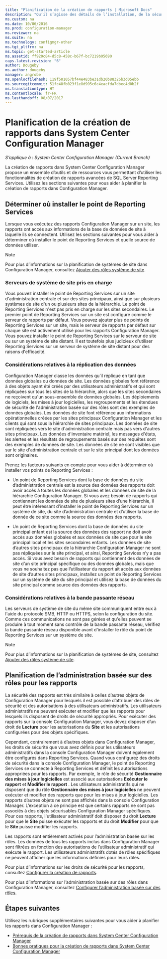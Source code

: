 ```yaml
---
title: "Planification de la création de rapports | Microsoft Docs"
description: "Qu’il s’agisse des détails de l’installation, de la sécurité ou de la bande passante réseau, il est important de planifier la création de rapports dans Configuration Manager."
ms.custom: na
ms.date: 10/06/2016
ms.prod: configuration-manager
ms.reviewer: na
ms.suite: na
ms.technology: configmgr-other
ms.tgt_pltfrm: na
ms.topic: get-started-article
ms.assetid: ff920c84-d5c8-458c-b67f-bc7219b05690
caps.latest.revision: "6"
author: Dougeby
ms.author: dougeby
manager: angrobe
ms.openlocfilehash: 119f501057bf44e483be31db20b88326b3d05ebb
ms.sourcegitcommit: 51fc48fb023f1e8d995c6c4eacfda7dbec4d0b2f
ms.translationtype: HT
ms.contentlocale: fr-FR
ms.lasthandoff: 08/07/2017
---
```

# <a name="planning-for-reporting-in-system-center-configuration-manager"></a>Planification de la création de rapports dans System Center Configuration Manager

*S’applique à : System Center Configuration Manager (Current Branch)*

La création de rapports dans System Center Configuration Manager propose un ensemble d’outils et de ressources vous permettant d’utiliser les fonctionnalités de création de rapports avancées de SQL Server Reporting Services. Utilisez les sections suivantes pour vous aider à planifier la création de rapports dans Configuration Manager.  

##  <a name="BKMK_InstallReportingServicesPoint"></a> Déterminer où installer le point de Reporting Services  
 Lorsque vous exécutez des rapports Configuration Manager sur un site, les rapports ont accès aux informations de la base de données de site à laquelle ils se connectent. Utilisez les sections suivantes pour vous aider à déterminer où installer le point de Reporting Services et quelle source de données utiliser.  

> [!NOTE]  
>  Pour plus d’informations sur la planification de systèmes de site dans Configuration Manager, consultez [Ajouter des rôles système de site](../deploy/configure/add-site-system-roles.md).  

###  <a name="BKMK_SupportedSiteServers"></a> Serveurs de système de site pris en charge  
 Vous pouvez installer le point de Reporting Services sur un site d'administration centrale et sur des sites principaux, ainsi que sur plusieurs systèmes de site d'un ou plusieurs sites de la hiérarchie. Le point de Reporting Services n'est pas pris en charge sur les sites secondaires. Le premier point de Reporting Services sur un site est configuré comme le serveur de rapports par défaut. Vous pouvez ajouter plus de points de Reporting Services sur un site, mais le serveur de rapports par défaut sur chaque site est activement utilisé pour les rapports Configuration Manager. Vous pouvez installer le point de Reporting Services sur le serveur de site ou sur un système de site distant. Il est toutefois plus judicieux d'utiliser Reporting Services sur un serveur de système de site distant pour des raisons d'efficacité.  

###  <a name="BKMK_DataReplication"></a> Considérations relatives à la réplication des données  
 Configuration Manager classe les données qu’il réplique en tant que données globales ou données de site. Les données globales font référence à des objets ayant été créés par des utilisateurs administratifs et qui sont répliquées sur tous les sites de la hiérarchie, alors que les sites secondaires ne reçoivent qu'un sous-ensemble de données globales. Les déploiements de logiciels, les mises à jour logicielles, les regroupements et les étendues de sécurité de l'administration basée sur des rôles sont des exemples de données globales. Les données de site font référence aux informations opérationnelles créées par les sites principaux Configuration Manager et les clients qui sont sous la hiérarchie de sites principaux. Les données de site sont répliquées vers le site d'administration centrale mais pas vers d'autres sites principaux. Les données d'inventaire matériel, les messages d'états, les alertes et les résultats de regroupements basés sur des requêtes sont des exemples de données de site. Les données de site ne sont visibles que sur le site d'administration centrale et sur le site principal dont les données sont originaires.  

 Prenez les facteurs suivants en compte pour vous aider à déterminer où installer vos points de Reporting Services :  

-   Un point de Reporting Services dont la base de données du site d’administration centrale est la source des données des rapports doit avoir accès à toutes les données globales et les données de site de la hiérarchie Configuration Manager. Si vous avez besoin de rapports qui contiennent les données de site de plusieurs sites d’une hiérarchie, il peut être intéressant d’installer le point de Reporting Services sur un système de site, du site d’administration centrale et d’utiliser la base de donnée de ce site comme la source des données des rapports.  

-   Un point de Reporting Services dont la base de données du site principal enfant est la source des données des rapport ne doit avoir accès aux données globales et aux données de site que pour le site principal local et les sites secondaires enfants. Les données de site d’autres sites principaux de la hiérarchie Configuration Manager ne sont pas répliquées sur le site principal, et ainsi, Reporting Services n’y a pas accès. Si vous avez besoin de rapports qui contiennent des données de site d’un site principal spécifique ou des données globales, mais que vous ne souhaitez pas que l’utilisateur du rapport ait accès aux données de site d’autres sites principaux, installez un point de Reporting Services sur un système de site du site principal et utilisez la base de données du site principal comme source des données des rapports.  

###  <a name="BKMK_NetworkBandwidth"></a> Considérations relatives à la bande passante réseau  
 Les serveurs de système de site du même site communiquent entre eux à l'aide du protocole SMB, HTTP ou HTTPS, selon la configuration du site. Comme ces communications ne sont pas gérées et qu'elles peuvent se produire à tout moment sans contrôle de la bande passante réseau, vérifiez la bande passante réseau disponible avant d'installer le rôle du point de Reporting Services sur un système de site.  

> [!NOTE]  
>  Pour plus d’informations sur la planification de systèmes de site, consultez [Ajouter des rôles système de site](../deploy/configure/add-site-system-roles.md).  

##  <a name="BKMK_RoleBaseAdministration"></a> Planification de l’administration basée sur des rôles pour les rapports  
 La sécurité des rapports est très similaire à celles d’autres objets de Configuration Manager pour lesquels il est possible d’attribuer des rôles de sécurité et des autorisations à des utilisateurs administratifs. Les utilisateurs administratifs ne peuvent exécuter et modifier que les rapports pour lesquels ils disposent de droits de sécurité appropriés. Pour exécuter des rapports sur la console Configuration Manager, vous devez disposer d’un droit de **Lecture** pour les autorisations du **Site** et les autorisations configurées pour des objets spécifiques.  

 Cependant, contrairement à d’autres objets dans Configuration Manager, les droits de sécurité que vous avez définis pour les utilisateurs administratifs dans la console Configuration Manager doivent également être configurés dans Reporting Services. Quand vous configurez des droits de sécurité dans la console Configuration Manager, le point de Reporting Services se connecte à Reporting Services et définit les autorisations appropriées pour les rapports. Par exemple, le rôle de sécurité **Gestionnaire des mises à jour logicielles** est associé aux autorisations **Exécuter le rapport** et **Modifier le rapport** . Les utilisateurs administratifs qui ne disposent que du rôle **Gestionnaire des mises à jour logicielles** ne peuvent exécuter et modifier des rapports que pour les mises à jour logicielles. Les rapports d’autres objets ne sont pas affichés dans la console Configuration Manager. L’exception à ce principe est que certains rapports ne sont pas associés à des objets sécurisables Configuration Manager spécifiques. Pour ces rapports, l'utilisateur administratif doit disposer du droit **Lecture** pour que le **Site** puisse exécuter les rapports et du droit **Modifier** pour que le **Site** puisse modifier les rapports.  

 Les rapports sont entièrement activés pour l’administration basée sur les rôles. Les données de tous les rapports inclus dans Configuration Manager sont filtrées en fonction des autorisations de l’utilisateur administratif qui exécute le rapport. Les utilisateurs administratifs dotés de rôles spécifiques ne peuvent afficher que les informations définies pour leurs rôles.  

 Pour plus d’informations sur les droits de sécurité pour les rapports, consultez [Configurer la création de rapports](configuring-reporting.md).  

 Pour plus d’informations sur l’administration basée sur des rôles dans Configuration Manager, consultez [Configurer l’administration basée sur des rôles](../deploy/configure/configure-role-based-administration.md).  

## <a name="next-steps"></a>Étapes suivantes  
 Utilisez les rubriques supplémentaires suivantes pour vous aider à planifier les rapports dans Configuration Manager :  

-   [Prérequis de la création de rapports dans System Center Configuration Manager](../../../core/servers/manage/prerequisites-for-reporting.md)  
-   [Bonnes pratiques pour la création de rapports dans System Center Configuration Manager](../../../core/servers/manage/best-practices-for-reporting.md)  
